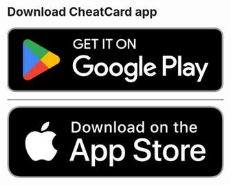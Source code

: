 # Download CheatCard app


[![Android](google.png)](https://play.google.com/store/apps/details?id=quasarapp.core.cheatcard)

---

[![iOS](apple.png)](https://apps.apple.com/app/id1603813109)